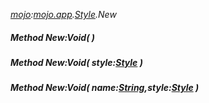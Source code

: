 _[mojo](../../modules/mojo/mojo-module.md):[mojo.app](../../modules/mojo/mojo-app.md).[Style](../../modules/mojo/mojo-app-style.md).New_
##### Method New:Void(  )
##### Method New:Void( style:[Style](../../modules/mojo/mojo-app-style.md) )
##### Method New:Void( name:[String](../../modules/wonkey/wonkey-types-string.md),style:[Style](../../modules/mojo/mojo-app-style.md) )
